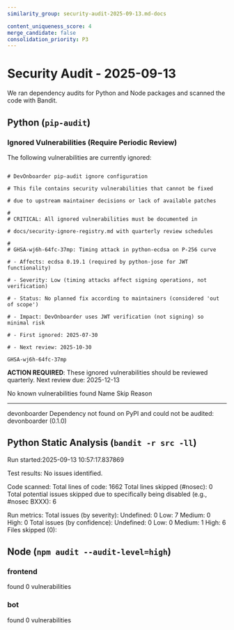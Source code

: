 ```yaml
---
similarity_group: security-audit-2025-09-13.md-docs

content_uniqueness_score: 4
merge_candidate: false
consolidation_priority: P3
---
```


# Security Audit - 2025-09-13

We ran dependency audits for Python and Node packages and scanned the code with Bandit.

## Python (`pip-audit`)

###  Ignored Vulnerabilities (Require Periodic Review)

The following vulnerabilities are currently ignored:

```text

# DevOnboarder pip-audit ignore configuration

# This file contains security vulnerabilities that cannot be fixed

# due to upstream maintainer decisions or lack of available patches

#
# CRITICAL: All ignored vulnerabilities must be documented in

# docs/security-ignore-registry.md with quarterly review schedules

#
# GHSA-wj6h-64fc-37mp: Timing attack in python-ecdsa on P-256 curve

# - Affects: ecdsa 0.19.1 (required by python-jose for JWT functionality)

# - Severity: Low (timing attacks affect signing operations, not verification)

# - Status: No planned fix according to maintainers (considered 'out of scope')

# - Impact: DevOnboarder uses JWT verification (not signing) so minimal risk

# - First ignored: 2025-07-30

# - Next review: 2025-10-30

GHSA-wj6h-64fc-37mp

```

**ACTION REQUIRED**: These ignored vulnerabilities should be reviewed quarterly.
Next review due: 2025-12-13

No known vulnerabilities found
Name         Skip Reason
------------ ---------------------------------------------------------------------------

devonboarder Dependency not found on PyPI and could not be audited: devonboarder (0.1.0)

## Python Static Analysis (`bandit -r src -ll`)

Run started:2025-09-13 10:57:17.837869

Test results:
    No issues identified.

Code scanned:
    Total lines of code: 1662
    Total lines skipped (#nosec): 0
    Total potential issues skipped due to specifically being disabled (e.g., #nosec BXXX): 6

Run metrics:
    Total issues (by severity):
        Undefined: 0
        Low: 7
        Medium: 0
        High: 0
    Total issues (by confidence):
        Undefined: 0
        Low: 0
        Medium: 1
        High: 6
Files skipped (0):

## Node (`npm audit --audit-level=high`)

### frontend

found 0 vulnerabilities

### bot

found 0 vulnerabilities
